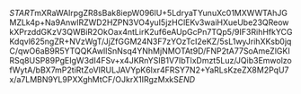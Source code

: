 $START$mXRaWAlrpgZR8sBak8iepW096lU+5LdryaTYunuXc01MXWWTAhJGMZLk4p+Na9AnwlRZWD2HZPN3VO4yuI5jzHClEKv3waiHXueUbe23QReowkXPrzddGKzV3QWBiR2OkOax4ntLirK2uf6eAUpGcPn7TQp5/9IF3RihHfkYCGKdqvl625ngZR+NVzWgT/JjZfGGM24N3F7zYOzTcI2eKZ/5sL1wyJrihXKsb0jqC/qwO6aB9R5YTQQKAwIlSnNsq4YNhMjNMOTAt9D/FNP2tA77SoAmeZlGKIRSq8USP89PgEIgW3dI4FSv+x4JKRnYSIB1V7IbTlxDmzt5Luz/JQib3EmwolzofWytA/bBX7mP2tiRtZoVIRULJAVYpK6Ixr4FRSY7N2+YaRLsKzeZX8M2PqU7x/a7LMBN9YL9PXXghMtCF/OJkrX1IRgzMxkS$END$